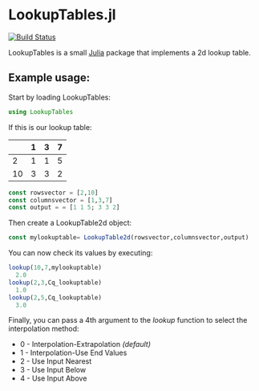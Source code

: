 # LookupTables.jl
[![Build Status](https://travis-ci.org/bernizt/LookupTables.jl.svg?branch=master)](https://travis-ci.org/bernizt/LookupTables.jl)

LookupTables is a small [Julia](http://julialang.org/) package that implements a 2d lookup table.

## Example usage:

Start by loading LookupTables:

```Julia
using LookupTables
```

If this is our lookup table:

|    | 1 | 3 | 7 |
|----|---|---|---|
| 2  | 1 | 1 | 5 |
| 10 | 3 | 3 | 2 |

```Julia
const rowsvector = [2,10]
const columnsvector = [1,3,7]
const output = = [1 1 5; 3 3 2]
```

Then create a LookupTable2d object:

```Julia
const mylookuptable= LookupTable2d(rowsvector,columnsvector,output)
```

You can now check its values by executing:

```Julia
lookup(10,7,mylookuptable)
  2.0
lookup(2,3,Cq_lookuptable)
  1.0
lookup(2,5,Cq_lookuptable)
  3.0
```

Finally, you can pass a 4th argument to the _lookup_ function to select the interpolation method:

* 0 - Interpolation-Extrapolation _(default)_
* 1 - Interpolation-Use End Values
* 2 - Use Input Nearest
* 3 - Use Input Below
* 4 - Use Input Above
